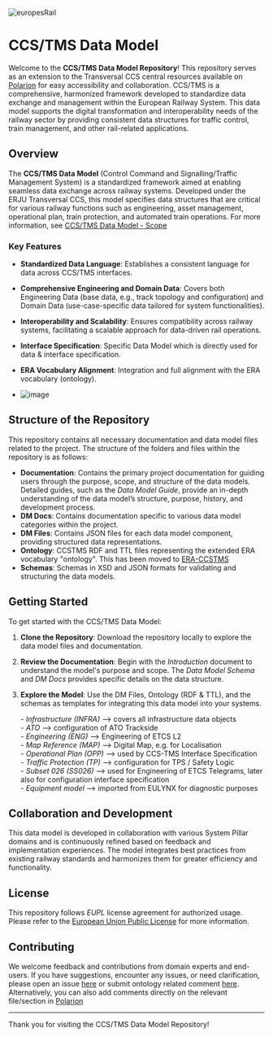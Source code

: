 ![europesRail](https://github.com/user-attachments/assets/1bdea4d1-6623-409d-bd40-17a2c865db76)


# CCS/TMS Data Model

Welcome to the **CCS/TMS Data Model Repository**! This repository serves as an extension to the Transversal CCS central resources available on [Polarion](https://polarion.rail-research.europa.eu/polarion/#/project/SPT2TS/wiki/TCCS%20SD1%20-%20Data%20Model/TCCS%20SD1%20-%20Data%20Model_INFRA) for easy accessibility and collaboration. CCS/TMS is a comprehensive, harmonized framework developed to standardize data exchange and management within the European Railway System. This data model supports the digital transformation and interoperability needs of the railway sector by providing consistent data structures for traffic control, train management, and other rail-related applications.

## Overview

The **CCS/TMS Data Model** (Control Command and Signalling/Traffic Management System) is a standardized framework aimed at enabling seamless data exchange across railway systems. Developed under the ERJU Transversal CCS, this model specifies data structures that are critical for various railway functions such as engineering, asset management, operational plan, train protection, and automated train operations. For more information, see [CCS/TMS Data Model - Scope](https://polarion.rail-research.europa.eu/polarion/#/project/SPT2TS/wiki/30%20SD1%20Deliverables/CCS_TMS%20Data%20Model%20-%20Scope%20and%20Approach%20for%20Collaboration%20and%20Specification) 

### Key Features

- **Standardized Data Language**: Establishes a consistent language for data across CCS/TMS interfaces.
- **Comprehensive Engineering and Domain Data**: Covers both Engineering Data (base data, e.g., track topology and configuration) and Domain Data (use-case-specific data tailored for system functionalities).
- **Interoperability and Scalability**: Ensures compatibility across railway systems, facilitating a scalable approach for data-driven rail operations.
- **Interface Specification**: Specific Data Model which is directly used for data & interface specification.
- **ERA Vocabulary Alignment**: Integration and full alignment with the ERA vocabulary (ontology).

- ![image](https://github.com/user-attachments/assets/4abf60b6-cce3-40c7-b983-e21b2df063fe)


## Structure of the Repository

This repository contains all necessary documentation and data model files related to the project. The structure of the folders and files within the repository is as follows:

- **Documentation**: Contains the primary project documentation for guiding users through the purpose, scope, and structure of the data models. Detailed guides, such as the *Data Model Guide*, provide an in-depth understanding of the data model’s structure, purpose, history, and development process.
- **DM Docs**: Contains documentation specific to various data model categories within the project.
- **DM Files**: Contains JSON files for each data model component, providing structured data representations.
- **Ontology**: CCSTMS RDF and TTL files representing the extended ERA vocabulary "ontology". This has been moved to [ERA-CCSTMS](https://github.com/StructLab/ERA-CCSTMS)
- **Schemas**: Schemas in XSD and JSON formats for validating and structuring the data models.

  
## Getting Started

To get started with the CCS/TMS Data Model:

1. **Clone the Repository**: Download the repository locally to explore the data model files and documentation.
2. **Review the Documentation**: Begin with the *Introduction* document to understand the model's purpose and scope. The *Data Model Schema* and *DM Docs* provides specific details on the data structure.
3. **Explore the Model**: Use the DM Files, Ontology (RDF & TTL), and the schemas as templates for integrating this data model into your systems.

      *- Infrastructure (INFRA)*  -->    covers all infrastructure data objects <br>
      *- ATO*                     -->    configuration of ATO Trackside <br>
      *- Engineering (ENG)*       -->    Engineering of ETCS L2 <br>
      *- Map Reference (MAP)*     -->    Digital Map, e.g. for Localisation <br>
      *- Operational Plan (OPP)*  -->    used by CCS-TMS Interface Specification <br>
      *- Traffic Protection (TP)* -->    configuration for TPS / Safety Logic <br>
      *- Subset 026 (SS026)*      -->    used for Engineering of ETCS Telegrams, later also for configuration interface specification <br>
      *- Equipment model*         -->    imported from EULYNX for diagnostic purposes


## Collaboration and Development

This data model is developed in collaboration with various System Pillar domains and is continuously refined based on feedback and implementation experiences. The model integrates best practices from existing railway standards and harmonizes them for greater efficiency and functionality.

## License

This repository follows *EUPL* license agreement for authorized usage. Please refer to the [European Union Public License](https://eupl.eu/1.2/en/) for more information.

## Contributing

We welcome feedback and contributions from domain experts and end-users. If you have suggestions, encounter any issues, or need clarification, please open an issue [here](https://github.com/StructLab/CCS-TMS-1.0/issues) or submit ontology related comment [here](https://github.com/StructLab/ERA-CCSTMS). Alternatively, you can also add comments directly on the relevant file/section in [Polarion](https://polarion.rail-research.europa.eu/polarion/#/project/SPT2TS/wiki/TCCS%20SD1%20-%20Data%20Model/TCCS%20SD1%20-%20Introduction%20to%20Data%20Model)

---

Thank you for visiting the CCS/TMS Data Model Repository!
